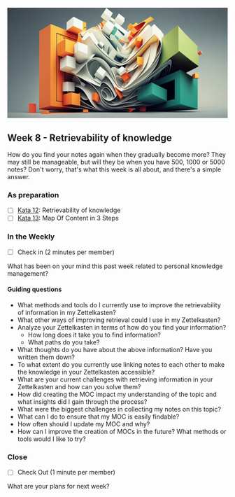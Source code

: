 ![Retrievability of knowledge](images/woche8.png)

## Week 8 - Retrievability of knowledge

How do you find your notes again when they gradually become more? They may still be manageable, but will they be when you have 500, 1000 or 5000 notes? Don't worry, that's what this week is all about, and there's a simple answer.

### As preparation

- [ ] [Kata 12](2-1-Kata-12.md): Retrievability of knowledge
- [ ] [Kata 13](2-1-Kata-13.md): Map Of Content in 3 Steps

### In the Weekly

- [ ] Check in (2 minutes per member)

What has been on your mind this past week related to personal knowledge management?

#### Guiding questions

- What methods and tools do I currently use to improve the retrievability of information in my Zettelkasten?
- What other ways of improving retrieval could I use in my Zettelkasten?
- Analyze your Zettelkasten in terms of how do you find your information?
	- How long does it take you to find information?
	- What paths do you take?
- What thoughts do you have about the above information? Have you written them down?
- To what extent do you currently use linking notes to each other to make the knowledge in your Zettelkasten accessible?
- What are your current challenges with retrieving information in your Zettelkasten and how can you solve them?
- How did creating the MOC impact my understanding of the topic and what insights did I gain through the process?
- What were the biggest challenges in collecting my notes on this topic?
- What can I do to ensure that my MOC is easily findable?
- How often should I update my MOC and why?
- How can I improve the creation of MOCs in the future? What methods or tools would I like to try?

### Close

- [ ] Check Out (1 minute per member)

What are your plans for next week?

<script src="https://giscus.app/client.js"
        data-repo="cogneon/lernos-zettelkasten"
        data-repo-id="R_kgDOI5YY1w"
        data-category="Announcements"
        data-category-id="DIC_kwDOI5YY184CUTx3"
        data-mapping="pathname"
        data-strict="0"
        data-reactions-enabled="1"
        data-emit-metadata="0"
        data-input-position="bottom"
        data-theme="light"
        data-lang="de"
        crossorigin="anonymous"
        async>
</script>
